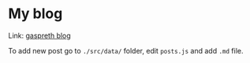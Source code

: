 # My blog

Link: [gaspreth blog](https://gaspreth.github.io/gaspreth-blog/)

To add new post go to `./src/data/` folder, edit `posts.js` and add `.md` file.
